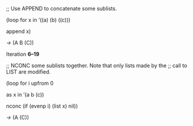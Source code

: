  

;; Use APPEND to concatenate some sublists. 

(loop for x in ’((a) (b) ((c))) 

append x) 

*→* (A B (C)) 

Iteration **6–19**

 

 

;; NCONC some sublists together. Note that only lists made by the ;; call to LIST are modified. 

(loop for i upfrom 0 

as x in ’(a b (c)) 

nconc (if (evenp i) (list x) nil)) 

*→* (A (C)) 

